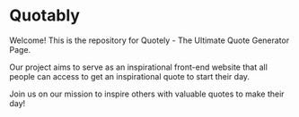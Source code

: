 # Quotably
Welcome! This is the repository for Quotely - The Ultimate Quote Generator Page.

Our project aims to serve as an inspirational front-end website that all people can access to get an inspirational quote to start their day.

Join us on our mission to inspire others with valuable quotes to make their day!

